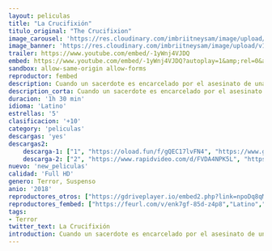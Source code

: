 ```yaml
---
layout: peliculas
title: "La Crucifixión"
titulo_original: "The Crucifixion"
image_carousel: 'https://res.cloudinary.com/imbriitneysam/image/upload/v1543195392/cruxi-poster-min.jpg'
image_banner: 'https://res.cloudinary.com/imbriitneysam/image/upload/v1543195392/cruxi-banner-min.jpg'
trailer: https://www.youtube.com/embed/-1yWnj4VJDQ
embed: https://www.youtube.com/embed/-1yWnj4VJDQ?autoplay=1&amp;rel=0&amp;hd=1&border=0&wmode=opaque&enablejsapi=1&modestbranding=1&controls=1&showinfo=0
sandbox: allow-same-origin allow-forms
reproductor: fembed
description: Cuando un sacerdote es encarcelado por el asesinato de una monja sobre la que estaba realizando un exorcismo, una periodista se esfuerza por determinar si de hecho asesinó a un enfermo mental o si perdió la batalla con una presencia demoníaca.
description_corta: Cuando un sacerdote es encarcelado por el asesinato de una monja sobre la que estaba realizando un exorcismo, una periodista se esfuerza por determinar si de hecho asesinó a un enfermo mental o si perdió la batalla con una presencia demoníaca.
duracion: '1h 30 min'
idioma: 'Latino'
estrellas: '5'
clasificacion: '+10'
category: 'peliculas'
descargas: 'yes'
descargas2:
    descarga-1: ["1", "https://oload.fun/f/gQEC17lvFN4", "https://www.google.com/s2/favicons?domain=openload.co","OpenLoad","https://res.cloudinary.com/imbriitneysam/image/upload/v1541473684/mexico.png", "Latino", "Full HD"]
    descarga-2: ["2", "https://www.rapidvideo.com/d/FVDA4NPK5L", "https://www.google.com/s2/favicons?domain=www.rapidvideo.com","RapidVideo","https://res.cloudinary.com/imbriitneysam/image/upload/v1541473684/mexico.png", "Latino", "Full HD"]
nuevo: 'new_peliculas'
calidad: 'Full HD'
genero: Terror, Suspenso
anio: '2018'
reproductores_otros: ["https://gdriveplayer.io/embed2.php?link=npoDq8qMakn5MEX7c4p90Qn%252B8%252BkR%252FDRMMKc23C7JZ0s26Hy996Y2L0p3yPlYi87GfGG4Lis8FhjfXSgsdxl41XfI2g2baYszpxL%252BNUHmF0yKLyNYha6apLN%252FyUE93imIOp7z5ynatpm6eUi8w%252BrcL6rEDzpZtrbSuRpVSCvSK5WASkGSgjLKaLYM59jmqklMDmm4r1EtFSSXBySrl2Y1sm","Latino","https://movcloud.net/embed/aj-ciwZ3VcRH","Latino"]
reproductores_fembed: ["https://feurl.com/v/enk7gf-85d-z4p8","Latino","https://feurl.com/v/05ol1k-lnn9","Latino"]
tags:
- Terror
twitter_text: La Crucifixión
introduction: Cuando un sacerdote es encarcelado por el asesinato de una monja sobre la que estaba realizando un exorcismo, una periodista se esfuerza por determinar si de hecho asesinó a un enfermo mental o si perdió la batalla con una presencia demoníaca.
---
```



 







